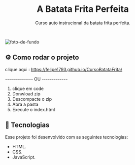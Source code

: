 <h1 align="center"> A Batata Frita Perfeita </h1>

<p align="center">
Curso auto instrucional da batata frita perfeita. <br/>
</p>

<br>

![foto-de-fundo](https://github.com/user-attachments/assets/536367f1-7e46-4d52-abcf-d2f1ad2ad461)

## ⚙️ Como rodar o projeto
<p>
  
  clique aqui : https://felipe1793.github.io/CursoBatataFrita/
  
   -------------- OU ------------- 
  <br>
  1. clique em code <br>
  2. Donwload zip <br>
  3. Descompacte o zip <br>
  4. Abra a pasta <br>
  5. Execute o index.html <br>
</p>

## 💾 Tecnologias
Esse projeto foi desenvolvido com as seguintes tecnologias:

-   HTML.
-   CSS.
-   JavaScript.
